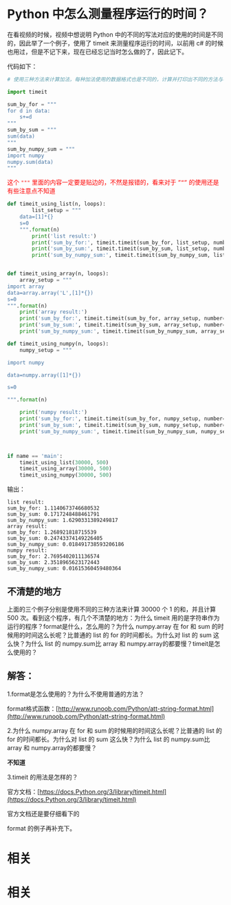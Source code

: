 
# Python 中怎么测量程序运行的时间？

在看视频的时候，视频中想说明 Python 中的不同的写法对应的使用的时间是不同的，因此举了一个例子，使用了 timeit 来测量程序运行的时间，以前用 c# 的时候也用过，但是不记下来，现在已经忘记当时怎么做的了，因此记下。

代码如下：


```Python
# 使用三种方法来计算加法，每种加法使用的数据格式也是不同的，计算并打印出不同的方法与不同的格式结合的计算时间

import timeit

sum_by_for = """
for d in data:
    s+=d
"""
sum_by_sum = """
sum(data)
"""
sum_by_numpy_sum = """
import numpy
numpy.sum(data)
"""
```

<span style="color:red;">这个 `"""` 里面的内容一定要是贴边的，不然是报错的，看来对于 `”“”` 的使用还是有些注意点不知道</span>


```Python
def timeit_using_list(n, loops):
        list_setup = """
    data=[1]*{}
    s=0
    """.format(n)
        print('list result:')
        print('sum_by_for:', timeit.timeit(sum_by_for, list_setup, number=loops))
        print('sum_by_sum:', timeit.timeit(sum_by_sum, list_setup, number=loops))
        print('sum_by_numpy_sum:', timeit.timeit(sum_by_numpy_sum, list_setup, number=loops))


def timeit_using_array(n, loops):
    array_setup = """
import array
data=array.array('L',[1]*{})
s=0
""".format(n)
    print('array result:')
    print('sum_by_for:', timeit.timeit(sum_by_for, array_setup, number=loops))
    print('sum_by_sum:', timeit.timeit(sum_by_sum, array_setup, number=loops))
    print('sum_by_numpy_sum:', timeit.timeit(sum_by_numpy_sum, array_setup, number=loops))

def timeit_using_numpy(n, loops):
    numpy_setup = """

import numpy

data=numpy.array([1]*{})

s=0

""".format(n)

    print('numpy result:')
    print('sum_by_for:', timeit.timeit(sum_by_for, numpy_setup, number=loops))
    print('sum_by_sum:', timeit.timeit(sum_by_sum, numpy_setup, number=loops))
    print('sum_by_numpy_sum:', timeit.timeit(sum_by_numpy_sum, numpy_setup, number=loops))



if name == 'main':
    timeit_using_list(30000, 500)
    timeit_using_array(30000, 500)
    timeit_using_numpy(30000, 500)

```


输出：


```
list result:
sum_by_for: 1.1140673746680532
sum_by_sum: 0.1717248488461791
sum_by_numpy_sum: 1.6290331389249817
array result:
sum_by_for: 1.268921818715539
sum_by_sum: 0.24743374149226405
sum_by_numpy_sum: 0.018491738593206186
numpy result:
sum_by_for: 2.7695402011136574
sum_by_sum: 2.3518965623172443
sum_by_numpy_sum: 0.01615360459480364
```



## 不清楚的地方


上面的三个例子分别是使用不同的三种方法来计算 30000 个 1 的和，并且计算 500 次。看到这个程序，有几个不清楚的地方：为什么 timeit 用的是字符串作为运行的程序？format是什么，怎么用的？为什么 numpy.array 在 for 和 sum 的时候用的时间这么长呢？比普通的 list 的 for 的时间都长。为什么对 list 的 sum 这么快？为什么 list 的 numpy.sum比 array 和 numpy.array的都要慢？timeit是怎么使用的？


## 解答：



1.format是怎么使用的？为什么不使用普通的方法？


format格式函数：[http://www.runoob.com/Python/att-string-format.html](http://www.runoob.com/Python/att-string-format.html)

2.为什么 numpy.array 在 for 和 sum 的时候用的时间这么长呢？比普通的 list 的 for 的时间都长。为什么对 list 的 sum 这么快？为什么 list 的 numpy.sum比 array 和 numpy.array的都要慢？


**不知道**

3.timeit 的用法是怎样的？


官方文档：[https://docs.Python.org/3/library/timeit.html](https://docs.Python.org/3/library/timeit.html)



官方文档还是要仔细看下的

format 的例子再补充下。




# 相关


# 相关
